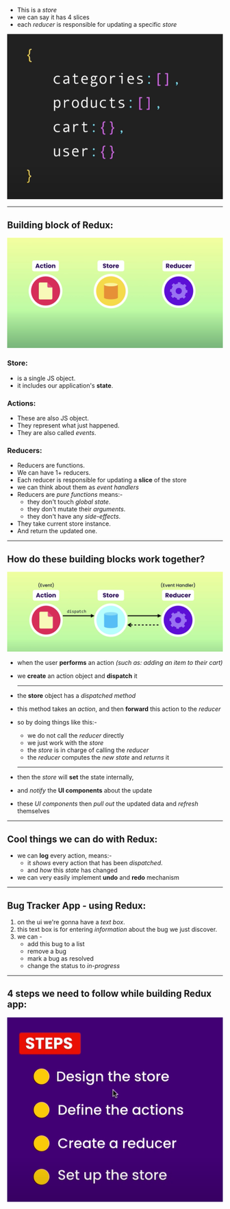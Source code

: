 - This is a *store*
- we can say it has 4 slices
- each *reducer* is responsible for updating a specific *store*

![store-1](basic-mosh-imgs/1_store.png)

---

## Building block of Redux:

![store-1](basic-mosh-imgs/2.png)

### Store: 
- is a single JS object.
- it includes our application's **state**.

### Actions: 
- These are also JS object.
- They represent what just happened.
- They are also called *events*.

### Reducers: 
- Reducers are functions.
- We can have 1+ reducers.
- Each reducer is responsible for updating a **slice** of the store
- we can think about them as *event handlers*
- Reducers are *pure functions* means:-
    - they don't touch *global state*.
    - they don't mutate their *arguments*.
    - they don't have any *side-effects*.
- They take current store instance. 
- And return the updated one.

---

## How do these building blocks work together?

![store-1](basic-mosh-imgs/3.png)


- when the user **performs** an action *(such as: adding an item to their cart)*
- we **create** an action object and **dispatch** it

    ---

- the **store** object has a *dispatched method*
- this method takes an *action*, and then **forward** this action to the *reducer*
- so by doing things like this:-
    - we do not call the *reducer* directly
    - we just work with the *store*
    - the *store* is in charge of calling the *reducer* 
    - the *reducer* computes the *new state* and *returns* it

    ---

- then the *store* will **set** the state internally, 
- and *notify* the **UI components** about the update
- these *UI components* then *pull out* the updated data and *refresh* themselves

---

## Cool things we can do with Redux:
- we can **log** every action, means:-
    - it *shows* every action that has been *dispatched*.
    - and *how* this *state* has changed
- we can very easily implement **undo** and **redo** mechanism

---

## Bug Tracker App - using Redux:
1. on the ui we're gonna have a *text box*.
2. this text box is for entering *information* about the bug we just discover.
3. we can -
    - add this bug to a list
    - remove a bug
    - mark a bug as resolved
    - change the status to *in-progress*

---

## 4 steps we need to follow while building Redux app:

![store-1](basic-mosh-imgs/4_steps.png)

